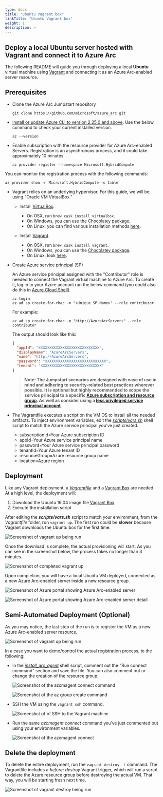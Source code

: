 ```yaml
---
type: docs
title: "Ubuntu Vagrant box"
linkTitle: "Ubuntu Vagrant box"
weight: 1
description: >
---
```


## Deploy a local Ubuntu server hosted with Vagrant and connect it to Azure Arc

The following README will guide you through deploying a local **Ubuntu** virtual machine using [Vagrant](https://www.vagrantup.com/) and connecting it as an Azure Arc-enabled server resource.

## Prerequisites

* Clone the Azure Arc Jumpstart repository

    ```shell
    git clone https://github.com/microsoft/azure_arc.git
    ```

* [Install or update Azure CLI to version 2.25.0 and above](https://docs.microsoft.com/en-us/cli/azure/install-azure-cli?view=azure-cli-latest). Use the below command to check your current installed version.

  ```shell
  az --version
  ```

* Enable subscription with the resource provider for Azure Arc-enabled Servers. Registration is an asynchronous process, and it could take approximately 10 minutes.

  ```shell
  az provider register --namespace Microsoft.HybridCompute
  ```

You can monitor the registration process with the following commands:

  ```shell
  az provider show -n Microsoft.HybridCompute -o table
  ```

* Vagrant relies on an underlying hypervisor. For this guide, we will be using "Oracle VM VirtualBox."

  * Install [VirtualBox](https://www.virtualbox.org/wiki/Downloads).

    * On OSX, run ```brew cask install virtualbox```.
    * On Windows, you can use the [Chocolatey package](https://chocolatey.org/packages/virtualbox).
    * On Linux, you can find various installation methods [here](https://www.virtualbox.org/wiki/Linux_Downloads).

  * Install [Vagrant](https://www.vagrantup.com/docs/installation/).

    * On OSX, run ```brew cask install vagrant```.
    * On Windows, you can use the [Chocolatey package](https://chocolatey.org/packages/vagrant).
    * On Linux, look [here](https://www.vagrantup.com/downloads.html).

* Create Azure service principal (SP)

    An Azure service principal assigned with the "Contributor" role is needed to connect the Vagrant virtual machine to Azure Arc. To create it, log in to your Azure account run the below command (you could also do this in [Azure Cloud Shell](https://shell.azure.com/)).

    ```shell
    az login
    az ad sp create-for-rbac -n "<Unique SP Name>" --role contributor
    ```

    For example:

    ```shell
    az ad sp create-for-rbac -n "http://AzureArcServers" --role contributor
    ```

    The output should look like this:

    ```json
    {
      "appId": "XXXXXXXXXXXXXXXXXXXXXXXXXXXX",
      "displayName": "AzureArcServers",
      "name": "http://AzureArcServers",
      "password": "XXXXXXXXXXXXXXXXXXXXXXXXXXXX",
      "tenant": "XXXXXXXXXXXXXXXXXXXXXXXXXXXX"
    }
    ```

    > **Note: The Jumpstart scenarios are designed with ease of use in mind and adhering to security-related best practices wherever possible. It is optional but highly recommended to scope the service principal to a specific [Azure subscription and resource group](https://docs.microsoft.com/en-us/cli/azure/ad/sp?view=azure-cli-latest). As well as consider using a [less privileged service principal account](https://docs.microsoft.com/en-us/azure/role-based-access-control/best-practices)**.

* The Vagrantfile executes a script on the VM OS to install all the needed artifacts. To inject environment variables, edit the [*scripts/vars.sh*](https://github.com/microsoft/azure_arc/blob/main/azure_arc_servers_jumpstart/local/vagrant/ubuntu/scripts/vars.sh) shell script to match the Azure service principal you've just created.

  * subscriptionId=Your Azure subscription ID
  * appId=Your Azure service principal name
  * password=Your Azure service principal password
  * tenantId=Your Azure tenant ID
  * resourceGroup=Azure resource group name
  * location=Azure region

## Deployment

Like any Vagrant deployment, a [*Vagrantfile*](https://github.com/microsoft/azure_arc/blob/main/azure_arc_servers_jumpstart/local/vagrant/ubuntu/Vagrantfile) and a [Vagrant Box](https://www.vagrantup.com/docs/boxes.html) are needed. At a high level, the deployment will:

1. Download the Ubuntu 16.04 image file [Vagrant Box](https://app.vagrantup.com/ubuntu/boxes/xenial64)
2. Execute the installation script

After editing the ***scripts/vars.sh*** script to match your environment, from the *Vagrantfile* folder, run ```vagrant up```. The first run could be **slower** because Vagrant downloads the Ubuntu box for the first time.

![Screenshot of vagrant up being run](./01.png)

Once the download is complete, the actual provisioning will start. As you can see in the screenshot below, the process takes no longer than 3 minutes.

![Screenshot of completed vagrant up](./02.png)

Upon completion, you will have a local Ubuntu VM deployed, connected as a new Azure Arc-enabled server inside a new resource group.

![Screenshot of Azure portal showing Azure Arc-enabled server](./03.png)

![Screenshot of Azure portal showing Azure Arc-enabled server detail](./04.png)

## Semi-Automated Deployment (Optional)

As you may notice, the last step of the run is to register the VM as a new Azure Arc-enabled server resource.

![Screenshot of vagrant up being run](./05.png)

In a case you want to demo/control the actual registration process, to the following:

* In the [*install_arc_agent*](https://github.com/microsoft/azure_arc/blob/main/azure_arc_servers_jumpstart/local/vagrant/ubuntu/scripts/install_arc_agent.sh) shell script, comment out the "Run connect command" section and save the file. You can also comment out or change the creation of the resource group.

    ![Screenshot of the azcmagent connect command](./06.png)

    ![Screenshot of the az group create command](./07.png)

* SSH the VM using the ```vagrant ssh``` command.

    ![Screenshot of of SSH to the Vagrant machine](./08.png)

* Run the same *azcmagent connect* command you've just commented out using your environment variables.

    ![Screenshot of the azcmagent connect](./09.png)

## Delete the deployment

To delete the entire deployment, run the ```vagrant destroy -f``` command. The Vagrantfile includes a *before: destroy* Vagrant trigger, which will run a script to delete the Azure resource group before destroying the actual VM. That way, you will be starting fresh next time.

![Screenshot of vagrant destroy being run](./10.png)
